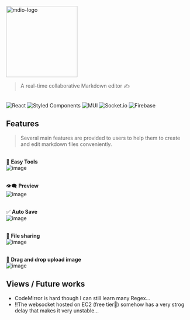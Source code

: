 <img width="195" alt="mdio-logo" src="https://user-images.githubusercontent.com/40817247/172797406-e4a94e01-563b-444b-a2c8-10ba46f90473.png">

> A real-time collaborative Markdown editor ✍️

&nbsp;  
![React](https://img.shields.io/badge/react-%2320232a.svg?style=for-the-badge&logo=react&logoColor=%2361DAFB)
![Styled Components](https://img.shields.io/badge/styled--components-DB7093?style=for-the-badge&logo=styled-components&logoColor=white)
![MUI](https://img.shields.io/badge/MUI-%230081CB.svg?style=for-the-badge&logo=mui&logoColor=white)
![Socket.io](https://img.shields.io/badge/Socket.io-black?style=for-the-badge&logo=socket.io&badgeColor=010101)
![Firebase](https://img.shields.io/badge/Firebase-039BE5?style=for-the-badge&logo=Firebase&logoColor=white)

## Features
> Several main features are provided to users to help them to create and
> edit markdown files conveniently.

&nbsp;  
🔧 **Easy Tools**
&nbsp;  
![image](https://user-images.githubusercontent.com/40817247/172755759-dfd12da9-bf45-4b20-850e-4edf4a309a0b.png) 

&nbsp;  
👁️‍🗨️ **Preview**
&nbsp;  
![image](https://user-images.githubusercontent.com/40817247/172755979-cf6bb5d9-29b9-4c0c-8002-d7d8094aa70c.png)

&nbsp;  
✅ **Auto Save**
&nbsp;  
![image](https://user-images.githubusercontent.com/40817247/172756578-be3bfded-9a50-4f63-9cc3-241dd8745780.png)

&nbsp;  
👭 **File sharing**
&nbsp;  
![image](https://user-images.githubusercontent.com/40817247/172757027-a1f49377-93aa-412e-a62f-2eeb89618e95.png)

&nbsp;  
👋 **Drag and drop upload image**
&nbsp;  
![image](https://user-images.githubusercontent.com/40817247/172757287-0a7caa2c-5925-49c9-a920-84779c956b73.png)

## Views / Future works
- CodeMirror is hard though I can still learn many Regex...
- ‼️The websocket hosted on EC2 (free tier🥲) somehow has a very strog delay that makes it very unstable...
